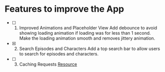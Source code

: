# Features to improve the App

- [ ] 1. Improved Animations and Placeholder View
Add debounce to avoid showing loading animation if loading was for less than 1 second.
Make the loading animation smooth and removes jittery animation.

- [x] 2. Search Episodes and Characters
Add a top search bar to allow users to search for episodes and characters.

- [ ] 3. Caching Requests
 [Resource](https://www.swiftbysundell.com/articles/caching-in-swift/)
